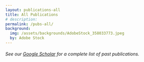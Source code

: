 ```yaml
---
layout: publications-all
title: All Publications
# description: 
permalink: /pubs-all/
background:
  img: /assets/backgrounds/AdobeStock_358033773.jpeg
  by: Adobe Stock
---
```


###### See our [Google Scholar](https://scholar.google.com/citations?user=k93FQp4AAAAJ&hl=en) for a complete list of past publications.


